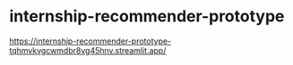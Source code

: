 # internship-recommender-prototype

https://internship-recommender-prototype-tqhmvkvgcwmdbr8vg45hnv.streamlit.app/
